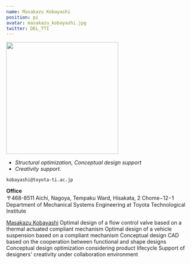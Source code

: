 ```yaml
---
name: Masakazu Kobayashi
position: pi
avatar: masakazu_kobayashi.jpg
twitter: DEL_TTI
---
```


<img width="300" src="{{site.baseurl}}/images/people/{{page.avatar}}" data-action="zoom">

- _Structural optimization, Conceptual design support_<br>
- _Creativity support._

<i class="fa fa-envelope-o"></i> `kobayashi@toyota-ti.ac.jp`

**Office**<br>
〒468-8511 Aichi, Nagoya, Tempaku Ward, Hisakata, 2 Chome−12−1 <br>
Department of Mechanical Systems Engineering at Toyota Technological Institute

[Masakazu Kobayashi](https://www.toyota-ti.ac.jp/english/research/staff/mech/post-47.html)
Optimal design of a flow control valve based on a thermal actuated compliant mechanism
Optimal design of a vehicle suspension based on a compliant mechanism
Conceptual design CAD based on the cooperation between functional and shape designs
Conceptual design optimization considering product lifecycle
Support of designers' creativity under collaboration environment
